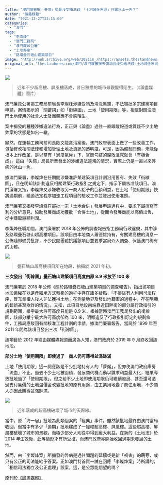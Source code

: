 ```yaml
---
title: "澳門廉署揭「失憶」局長涉受賄洗錢　「土地煉金黑洞」只露冰山一角？"
author: "論盡媒體"
date: "2021-12-27T22:15:00"
categories:
  - "澳門"
tags:
  - "李燦烽"
  - "澳門工務局"
  - "澳門廉政公署"
  - "土地弊案"
  - "路環疊石塘山建築項目"
image: "http://web.archive.org/web/2021im_/https://assets.thestandnews.com/media/photos/211226453422643210946.png"
original_url: "thestandnews.com/澳門/澳門廉署揭失憶局長涉受賄洗錢-土地煉金黑洞只露冰山一角"
---
```

![](http://web.archive.org/web/2021im_/https://assets.thestandnews.com/media/photos/211226453422643210946.png)
> 近年不少超高樓、屏風樓落成，昔日熟悉的城市景觀變得陌生。（《論盡媒體》圖片）

澳門廉政公署揭工務局前局長李燦烽涉嫌受賄及清洗黑錢，不法審批多宗建築項目申請。案情揭示的「關鍵詞」如「街線圖」、土地「使用期限」等，相信對關注澳門土地使用的社會人士及團體應不會感陌生。

案中揭發的種種涉嫌違法行為，正正與《論盡》過往一直跟蹤報道或質疑不少土地弊案的狀態是如出一轍。

顯然，在運輸工務司前司長歐文龍貪污案後，澳門政府表面上做了一些改善工作，包括修改相關法律和增加管理土地及資訊的透明度。可是，因為體制問題，未能從根本上作改革，是以當有「適度氣候」下，官商勾結的腐敗溫床就會「有機合成」。這由「失憶」局長所牽發出的涉嫌違法違規的情況，實際上仍是一直以來弊病的冰山一角。

據澳門廉署，李燦烽在任期間涉嫌准許某建築項目計劃沿用舊有、失效「街線圖」，且在明知該計劃違反相關建築行政指引之規定下，指示下屬核准該項目。澳門廉署又指，李燦烽又涉嫌收取另一商人給予的巨額利益，在土地「使用期限」快將過期前，繞過法定程序加速工程項目的驗收工作並發出使用准照。

澳門廉署又揭發李燦烽在審批一宗「土地合併」發展申請過程中，要求下屬撰寫有利的分析意見，協助發展商成功獲批「合併土地」，從而令發展商能以高價出售，從中賺取巨額利潤。

李燦烽任職期間，澳門廉署於 2018 年公佈的調查報告指工務局行政違規，其中涉及路環疊石塘山超高樓項目。該項目由本地商人蕭德雄持有，有關建高樓的消息一公佈隨即備受批評，不少民間團體抗議該項目並要求當局介入調查、保護澳門稀有的山體。

![](http://web.archive.org/web/2021im_/https://aamacau.com/files/uploads/2021/12/aamacau-photo-211226_1226_0947.jpeg)
> 疊石塘山超高樓項目所在地段，拍攝於 2021 年初。

**三次發出「街線圖」疊石塘山建築項目高度由原 8.9 米放至 100 米**

澳門廉署於 2018 年公佈《關於路環疊石塘山建築項目的調查報告》，指出該項目地段業權在以遺產繼承方式轉移的過程中存在諸多疑點，「不排除有人利用司法程序，冒充業權人後人非法獲得土地；在測量地界及發出地籍圖的過程中，存在明顯的錯誤甚至欺詐的情況」。又指，此項目地段南端靠近田畔街的部分屬行政指引的規劃範圍，樓宇最大許可高度只能是 8.9 米。根據當時澳門工務局發出的街線圖，該部分樓宇最大許可高度卻為 100 米，明顯違反了行政指引訂定的規劃條件，工務局應駁回有關核准工程計劃的申請。據澳門廉署報告，當局於 1999 年至 2011 年間為該項目發出三次「街線圖」。

該項目於 2012 年經由媒體媒報道而廣為人知，澳門政府於 2019 年 9 月終收回該地段。

**部分土地「使用期限」即使過了　商人仍可賺得盆滿缽滿**

土地「使用期限」這一詞應該是不少批地持有人的「夢魘」，但亦使澳門政府庫房「流血」不止。過去不少土地被囤積，發展商伺機而動以謀求利益最大化，結果導致批地過了「使用期限」。但之前不少土地即使用期限仍可繼續發展、甚至還可透過支付廉價的土地溢價金改變批地的原有用途，由工業用地變了商住用地，不少商人亦因此賺得盆滿缽滿。

![](http://web.archive.org/web/2021im_/https://aamacau.com/files/uploads/2021/12/aamacau-photo-211226_1226_1005.jpeg)
> 近年落成的超高樓破壞了城市的天際線。

當中，原「海一居」批地為此類個案的「經典」事件，雖然該批地最終由澳門當局收回，但當中有多少「過期」批地建成了一幢幢超高樓、屏風樓。這些超高樓、屏風樓破壞了城市的景觀，而極少部分人則從中得到龐大利益。在新的《土地法》於 2014 年生效後，此等情形才有所受控，而澳門政府亦開始收回過期未發展的土地。

然而，由「李燦烽案」所揭發的弊病是過往問題的延續或是新「禍害」的萌芽，或只有公正的司法能給予答案。正如澳門特首賀一誠在回應「李燦烽案」時所講的，「相信司法獨立及公正處理」該案。這，是公眾能期望的嗎？

原刊於[《論盡媒體》](http://web.archive.org/web/20211227162819/https://aamacau.com/2021/12/26/%E5%BB%89%E7%BD%B2%E6%8F%AD%E3%80%8C%E5%A4%B1%E6%86%B6%E3%80%8D%E5%B1%80%E9%95%B7%E6%B6%89%E5%8F%97%E8%B3%84%E6%B4%97%E9%8C%A2-%E3%80%8C%E5%9C%9F%E5%9C%B0%E7%85%89%E9%87%91%E9%BB%91%E6%B4%9E%E3%80%8D/)